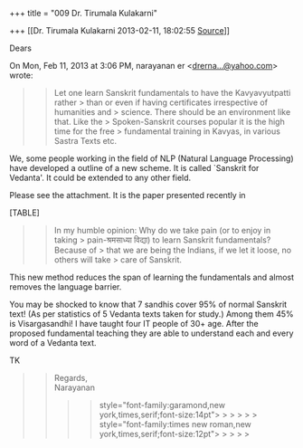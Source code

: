 +++
title = "009 Dr. Tirumala Kulakarni"

+++
[[Dr. Tirumala Kulakarni	2013-02-11, 18:02:55 [Source](https://groups.google.com/g/bvparishat/c/8iV6JMZiDew)]]



Dears  
  

On Mon, Feb 11, 2013 at 3:06 PM, narayanan er \<[drerna...@yahoo.com]()\> wrote:  

> 
> > 
> > 
> > Let one learn Sanskrit fundamentals to have the Kavyavyutpatti rather > than or even if having certificates irrespective of humanities and > science. There should be an environment like that. Like the > Spoken-Sanskrit courses popular it is the high time for the free > fundamental training in Kavyas, in various Sastra Texts etc.  
> > 
> > 
> > 

  

We, some people working in the field of NLP (Natural Language Processing) have developed a outline of a new scheme. It is called \`Sanskrit for Vedanta'. It could be extended to any other field.

  

Please see the attachment. It is the paper presented recently in

[TABLE]



> 
> > 
> > 
> > In my humble opinion: Why do we take pain (or to enjoy in taking > pain-श्रमसाध्या विद्या) to learn Sanskrit fundamentals? Because of > that we are being the Indians, if we let it loose, no others will take > care of Sanskrit.  
> > 
> > 
> > 

  

This new method reduces the span of learning the fundamentals and almost removes the language barrier.

  

You may be shocked to know that 7 sandhis cover 95% of normal Sanskrit text! (As per statistics of 5 Vedanta texts taken for study.) Among them 45% is Visargasandhi! I have taught four IT people of 30+ age. After the proposed fundamental teaching they are able to understand each and every word of a Vedanta text.

  

TK

  

> 
> > Regards,  
> Narayanan
> > >  > style="font-family:garamond,new york,times,serif;font-size:14pt"> > > > >  > style="font-family:times new roman,new york,times,serif;font-size:12pt"> > > > > 
> > > > 
> > > > 
> > > > 
> > 

  

